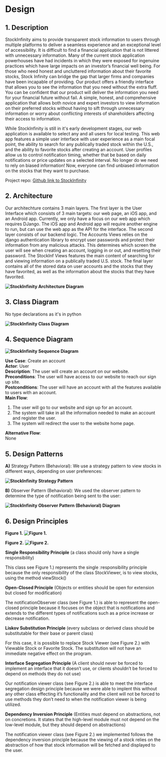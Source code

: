 # Design

## 1. Description

StockInfinity aims to provide transparent stock information to users through multiple platforms to deliver a seamless experience and an exceptional level of accessibility. It is difficult to find a financial application that is not littered with unnecessary information. Many of the current stock application powerhouses have had incidents in which they were exposed for ingenuine practices which have large impacts on an investor’s financial well being. For those who need honest and uncluttered information about their favorite stocks, Stock Infinity can bridge the gap that larger firms and companies have been incapable of providing. Our product offers a friendly interface that allows you to see the information that you need without the extra fluff. You can be confident that our product will deliver the information you need for your financial future without fail. A simple, honest, and comprehensive application that allows both novice and expert investors to view information on their preferred stocks without having to sift through unnecessary information or worry about conflicting interests of shareholders affecting their access to information.

While StockInfinity is still in it's early development stages, our web application is available to select any and all users for local testing. This web app features a simple user interface with user experience as a main focal point, the ability to search for any publically traded stock within the U.S., and the ability to favorite stocks after creating an account. User profiles allow us to control notification timing, whether that be based on daily notifications or price updates on a selected interval. No longer do we need to rely on biased information! Now, everyone can find unbiased information on the stocks that they want to purchase.

Project repo: [Github link to StockInfinity](https://github.com/davidknight00/finance_app)

## 2. Architecture

Our architechture contains 3 main layers. The first layer is the User Interface which consists of 3 main targets: our web page, an iOS app, and an Android app. Currently, we only have a focus on our web app which requires DJango. The iOS app and Android app will require another engine to run, but can use the web app as the API for the interface. The second layer consists of our backend logic. The Accounts Views relies on the django authentication library to encrypt user passwords and protect their information from any malicious attacks. This determines which screen the user will see when creating an account, logging in or out, and resetting their password. The StockInf Views features the main content of searching for and viewing information on a publically traded U.S. stock. The final layer contains all of the stored data on user accounts and the stocks that they have favorited, as well as the information about the stocks that they have favorited.

**![StockInfinity Architecture Diagram](./deliverable_images/architecture.jpg)**

## 3. Class Diagram

No type declarations as it's in python

**![StockInfinity Class Diagram](./deliverable_images/D5ClassDiagram.jpg)**

## 4. Sequence Diagram

**![StockInfinity Sequence Diagram](./deliverable_images/D5Question4.jpg)**

**Use Case**: Create an account\
**Actor**: User\
**Description**: The user will create an account on our website.\
**Preconditions**: The user will have access to our website to reach our sign up site.\
**Postconditions**: The user will have an account with all the features available to users with an account.\
**Main Flow**:
1. The user will go to our website and sign up for an account.
2. The system will take in all the information needed to make an account and register the user.
3. The system will redirect the user to the website home page.

**Alternative Flow**:\
None

## 5. Design Patterns

**A)** Strategy Pattern (Behavioral): We use a strategy pattern to view stocks in different ways, depending on user preferences:

**![StockInfinity Strategy Pattern](./deliverable_images/StratPat.JPG)**

**B)** Observer Pattern (Behavioral): We used the observer pattern to determine the type of notification being sent to the user:

**![StockInfinity Observer Pattern (Behavioral) Diagram](./deliverable_images/ObserverPattern.png)**

## 6. Design Principles
**Figure 1.**
**![Figure 1.](./deliverable_images/StratPat.JPG)**

**Figure 2.**
**![Figure 2.](./deliverable_images/ObserverPattern.png)**

**Single Responsibility Principle** (a class should only have a single responsibility)

This class see Figure 1.) represents the single :responsibility principle because the only responsibility of the class StockViewer, is to view stocks, using the method viewStock()

**Open-Closed Principle** (Objects or entities should be open for extension but closed for modification)

The notificationObserver class (see Figure 1.) is able to represent the open-closed principle because it focuses on the object that is notifications and extends to the different types of notifications such as a price increase or decrease notification. 

**Liskov Substitution Principle** (every subclass or derived class should be substitutable for their base or parent class)

For this case, it is possible to replace Stock Viewer (see Figure 2.) with Viewable Stock or Favorite Stock. The substitution will not have an immediate negative effect on the program.
 
**Interface Segregation Principle** (A client should never be forced to implement an interface that it doesn’t use, or clients shouldn’t be forced to depend on methods they do not use)

Our notification viewer class (see Figure 2.) is able to meet the interface segregation design principle because we were able to implent this without any other class effecting it’s functionality and the client will not be forced to use methods they don’t need to when the notification viewer is being utilized.

**Dependency Inversion Principle** (Entities must depend on abstractions, not on concretions. It states that the high-level module must not depend on the low-level module, but they should depend on abstractions)

The notification viewer class (see Figure 2.) we implemented follows the dependency inversion principle because the viewing of a stock relies on the abstraction of how that stock information will be fetched and displayed to the user. 
